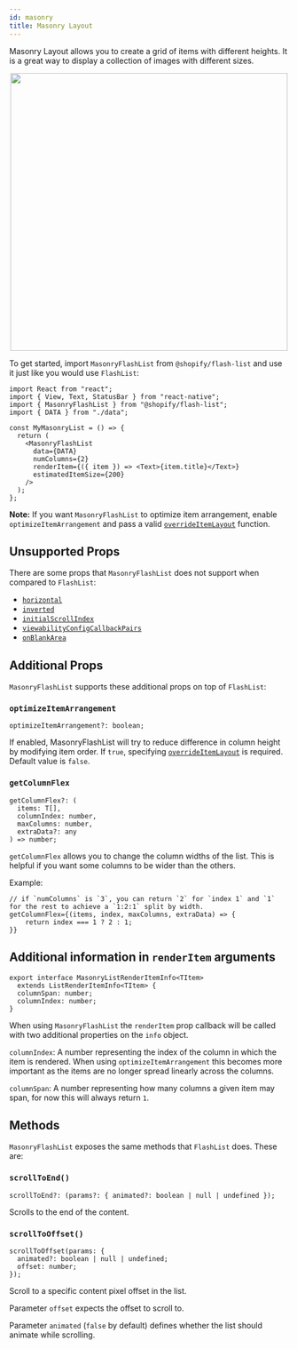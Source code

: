 ```yaml
---
id: masonry
title: Masonry Layout
---
```


Masonry Layout allows you to create a grid of items with different heights. It is a great way to display a collection of images with different sizes.

<div align="center">
<img src="https://user-images.githubusercontent.com/7811728/188055598-41f5c961-0dd0-4bb9-bc6e-22d78596a036.png" height="500"/>
</div>

To get started, import `MasonryFlashList` from `@shopify/flash-list` and use it just like you would use `FlashList`:

```tsx
import React from "react";
import { View, Text, StatusBar } from "react-native";
import { MasonryFlashList } from "@shopify/flash-list";
import { DATA } from "./data";

const MyMasonryList = () => {
  return (
    <MasonryFlashList
      data={DATA}
      numColumns={2}
      renderItem={({ item }) => <Text>{item.title}</Text>}
      estimatedItemSize={200}
    />
  );
};
```

**Note:** If you want `MasonryFlashList` to optimize item arrangement, enable `optimizeItemArrangement` and pass a valid [`overrideItemLayout`](../fundamentals/usage.md#overrideitemlayout) function.

## Unsupported Props

There are some props that `MasonryFlashList` does not support when compared to `FlashList`:

- [`horizontal`](../fundamentals/usage.md#horizontal)
- [`inverted`](../fundamentals/usage.md#inverted)
- [`initialScrollIndex`](../fundamentals/usage.md#initialscrollindex)
- [`viewabilityConfigCallbackPairs`](../fundamentals/usage.md#viewabilityconfigcallbackpairs)
- [`onBlankArea`](../fundamentals/usage.md#onblankarea)

## Additional Props

`MasonryFlashList` supports these additional props on top of `FlashList`:

### `optimizeItemArrangement`

```tsx
optimizeItemArrangement?: boolean;
```

If enabled, MasonryFlashList will try to reduce difference in column height by modifying item order. If `true`, specifying [`overrideItemLayout`](../fundamentals/usage.md#overrideitemlayout) is required. Default value is `false`.

### `getColumnFlex`

```tsx
getColumnFlex?: (
  items: T[],
  columnIndex: number,
  maxColumns: number,
  extraData?: any
) => number;
```

`getColumnFlex` allows you to change the column widths of the list. This is helpful if you want some columns to be wider than the others.

Example:

```tsx
// if `numColumns` is `3`, you can return `2` for `index 1` and `1` for the rest to achieve a `1:2:1` split by width.
getColumnFlex={(items, index, maxColumns, extraData) => {
    return index === 1 ? 2 : 1;
}}
```

## Additional information in `renderItem` arguments

```tsx
export interface MasonryListRenderItemInfo<TItem>
  extends ListRenderItemInfo<TItem> {
  columnSpan: number;
  columnIndex: number;
}
```

When using `MasonryFlashList` the `renderItem` prop callback will be called with two additional properties on the `info` object.

`columnIndex`: A number representing the index of the column in which the item is rendered. When using `optimizeItemArrangement` this becomes more important as the items are no longer spread linearly across the columns.

`columnSpan`: A number representing how many columns a given item may span, for now this will always return `1`.

## Methods

`MasonryFlashList` exposes the same methods that `FlashList` does. These are:

### `scrollToEnd()`

```tsx
scrollToEnd?: (params?: { animated?: boolean | null | undefined });
```

Scrolls to the end of the content.

### `scrollToOffset()`

```tsx
scrollToOffset(params: {
  animated?: boolean | null | undefined;
  offset: number;
});
```

Scroll to a specific content pixel offset in the list.

Parameter `offset` expects the offset to scroll to.

Parameter `animated` (`false` by default) defines whether the list should animate while scrolling.
